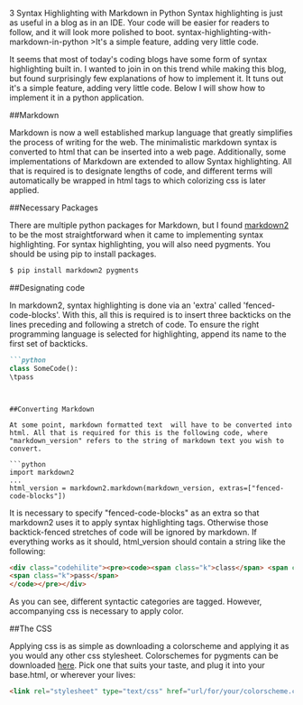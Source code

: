 3	Syntax Highlighting with Markdown in Python	Syntax highlighting is just as useful in a blog as in an IDE. Your code will be easier for readers to follow, and it will look more polished to boot.	syntax-highlighting-with-markdown-in-python	>It's a simple feature, adding very little code.

It seems that most of today's coding blogs have some form of syntax highlighting built in. I wanted to join in on this trend while making this blog, but found surprisingly few explanations of how to implement it. It tuns out it's a simple feature, adding very little code. Below I will show how to implement it in a python application.

##Markdown

Markdown is now a well established markup language that greatly simplifies the process of writing for the web. The minimalistic markdown syntax is converted to html that can be inserted into a web page. Additionally, some implementations of Markdown are extended to allow Syntax highlighting. All that is required is to designate lengths of code, and different terms will automatically be wrapped in html tags to which colorizing css is later applied.

##Necessary Packages

There are multiple python packages for Markdown, but I found [markdown2](https://github.com/trentm/python-markdown2) to be the most straightforward when it came to implementing syntax highlighting. For syntax highlighting, you will also need pygments. You should be using pip to install packages.

```bash
$ pip install markdown2 pygments
```

##Designating code

In markdown2, syntax highlighting is done via an 'extra' called 'fenced-code-blocks'. With this,  all this is required is to insert three backticks on the lines preceding and following a stretch of code. To ensure the right programming language is selected for highlighting, append its name to the first set of backticks.

```markdown
```python
class SomeCode():
\tpass
```
```


##Converting Markdown

At some point, markdown formatted text  will have to be converted into html. All that is required for this is the following code, where "markdown_version" refers to the string of markdown text you wish to convert.

```python
import markdown2
...
html_version = markdown2.markdown(markdown_version, extras=["fenced-code-blocks"])
```

It is necessary to specify "fenced-code-blocks" as an extra so that markdown2 uses it to apply syntax highlighting tags. Otherwise those backtick-fenced stretches of code will be ignored by markdown. If everything works as it should, html_version should contain a string like the following:

```html
<div class="codehilite"><pre><code><span class="k">class</span> <span class="nc">SomeCode</span><span class="p">():</span>
<span class="k">pass</span>
</code></pre></div>
```

As you can see, different syntactic categories are tagged. However, accompanying css is necessary to apply color.

##The CSS

Applying css is as simple as downloading a colorscheme and applying it as you would any other css stylesheet. Colorschemes for pygments can be downloaded [here](https://github.com/richleland/pygments-css). Pick one that suits your taste, and plug it into your base.html, or wherever your <head> lives:

```html
<link rel="stylesheet" type="text/css" href="url/for/your/colorscheme.css" />
```
